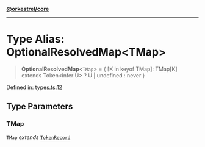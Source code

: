 [**@orkestrel/core**](../index.md)

***

# Type Alias: OptionalResolvedMap\<TMap\>

> **OptionalResolvedMap**\<`TMap`\> = \{ \[K in keyof TMap\]: TMap\[K\] extends Token\<infer U\> ? U \| undefined : never \}

Defined in: [types.ts:12](https://github.com/orkestrel/core/blob/7cc3e19bc4a1e6f96f153d7b931686981208a465/src/types.ts#L12)

## Type Parameters

### TMap

`TMap` *extends* [`TokenRecord`](TokenRecord.md)
